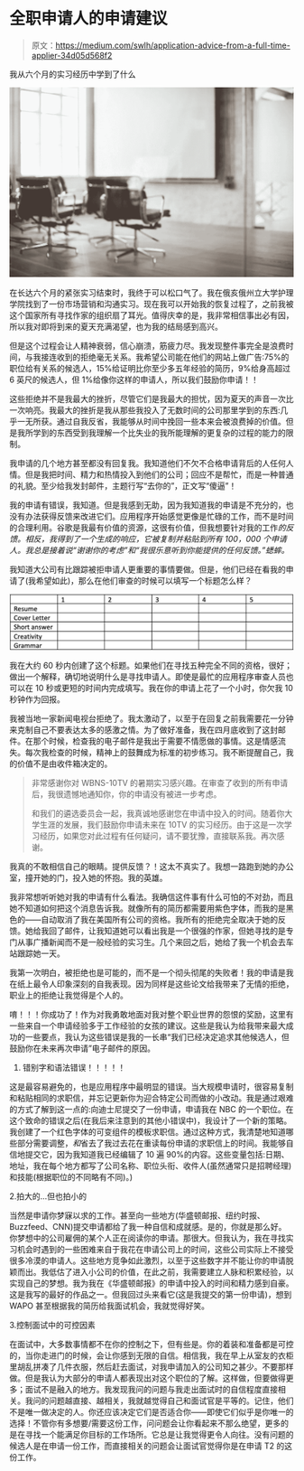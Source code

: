 # 全职申请人的申请建议

> 原文：<https://medium.com/swlh/application-advice-from-a-full-time-applier-34d05d568f2>

我从六个月的实习经历中学到了什么

![](img/98ad275a9dc2960410e2112ddc0ec0d1.png)

在长达六个月的紧张实习结束时，我终于可以松口气了。我在俄亥俄州立大学护理学院找到了一份市场营销和沟通实习。现在我可以开始我的恢复过程了，之前我被这个国家所有寻找作家的组织扇了耳光。值得庆幸的是，我非常相信事出必有因，所以我对即将到来的夏天充满渴望，也为我的结局感到高兴。

但是这个过程会让人精神衰弱，信心崩溃，筋疲力尽。我发现整件事完全是浪费时间，与我接连收到的拒绝毫无关系。我希望公司能在他们的网站上做广告:75%的职位给有关系的候选人，15%给证明比你至少多五年经验的简历，9%给身高超过 6 英尺的候选人，但 1%给像你这样的申请人，所以我们鼓励你申请！！

这些拒绝并不是我最大的挫折，尽管它们是我最大的担忧，因为夏天的声音一次比一次响亮。我最大的挫折是我从那些我投入了无数时间的公司那里学到的东西:几乎一无所获。通过自我反省，我能够从时间中挽回一些本来会被浪费掉的价值。但是我所学到的东西受到我理解一个比失业的我所能理解的更复杂的过程的能力的限制。

我申请的几个地方甚至都没有回复我。我知道他们不欠不合格申请背后的人任何人情。但是我把时间、精力和热情投入到他们的公司；回应不是帮忙，而是一种普通的礼貌。至少给我发封邮件，主题行写“去你的”，正文写“傻逼”！

我的申请有错误，我知道。但是我感到无助，因为我知道我的申请是不充分的，也没有办法获得反馈来改进它们。应用程序开始感觉更像是忙碌的工作，而不是时间的合理利用。谷歌是我最有价值的资源，这很有价值，但我想要针对我的工作*的反馈。相反，我得到了一个生成的响应，它被复制并粘贴到所有 100，000 个申请人。我总是接着说“谢谢你的考虑”和“我很乐意听到你能提供的任何反馈。”蟋蟀。*

我知道大公司有比跟踪被拒申请人更重要的事情要做。但是，他们已经在看我的申请了(我希望如此)，那么在他们审查的时候可以填写一个标题怎么样？

![](img/07a552b6aaa8829f7de55b3ae4c7ebda.png)

我在大约 60 秒内创建了这个标题。如果他们在寻找五种完全不同的资格，很好；做出一个解释，确切地说明什么是寻找申请人。即使是最忙的应用程序审查人员也可以在 10 秒或更短的时间内完成填写。我在你的申请上花了一个小时，你欠我 10 秒钟作为回报。

我被当地一家新闻电视台拒绝了。我太激动了，以至于在回复之前我需要花一分钟来克制自己不要表达太多的感激之情。为了做好准备，我在四月底收到了这封邮件。在那个时候，检查我的电子邮件是我出于需要不情愿做的事情。这是情感流失。每次我检查的时候，精神上的鼓舞成为标准的初步练习。我不断提醒自己，我的价值不是由收件箱决定的。

> 非常感谢你对 WBNS-10TV 的暑期实习感兴趣。在审查了收到的所有申请后，我很遗憾地通知你，你的申请没有被进一步考虑。
> 
> 和我们的遴选委员会一起，我真诚地感谢您在申请中投入的时间。随着你大学生涯的发展，我们鼓励你申请未来在 10TV 的实习经历。由于这是一次学习经历，如果您对此过程有任何疑问，请不要犹豫，直接联系我。再次感谢。

我真的不敢相信自己的眼睛。提供反馈？！这太不真实了。我想一路跑到她的办公室，撞开她的门，投入她的怀抱。我的英雄。

我非常想听听她对我的申请有什么看法。我确信这件事有什么可怕的不对劲，而且她不知道如何把这个消息告诉我。就像所有的简历都需要用紫色字体，而我的是黑色的——自动取消了我在美国所有公司的资格。我所有的拒绝完全取决于她的反馈。她给我回了邮件，让我知道她可以看出我是一个很强的作家，但她寻找的是专门从事广播新闻而不是一般经验的实习生。几个来回之后，她给了我一个机会去车站跟踪她一天。

我第一次明白，被拒绝也是可能的，而不是一个彻头彻尾的失败者！我的申请是我在纸上最令人印象深刻的自我表现。因为同样是这些论文给我带来了无情的拒绝，职业上的拒绝让我觉得是个人的。

唷！！！你成功了！作为对我勇敢地面对我对整个职业世界的怨恨的奖励，这里有一些来自一个申请经验多于工作经验的女孩的建议。这些是我认为给我带来最大成功的一些要点，我认为这些错误是我的一长串“我们已经决定追求其他候选人，但鼓励你在未来再次申请”电子邮件的原因。

1.  错别字和语法错误！！！！！

这是最容易避免的，也是应用程序中最明显的错误。当大规模申请时，很容易复制和粘贴相同的求职信，并忘记更新你为迎合特定公司而做的小改动。我是通过艰难的方式了解到这一点的:向迪士尼提交了一份申请，申请我在 NBC 的一个职位。在这个致命的错误之后(在我后来注意到的其他小错误中)，我设计了一个新的策略。我创建了一个红色字体的可变组件的模板求职信。通过这种方式，我清楚地知道哪些部分需要调整，*和*省去了我过去花在重读每份申请的求职信上的时间。我能够自信地提交它，因为我知道我已经编辑了 10 遍 90%的内容。这些变量包括:日期、地址，我在每个地方都写了公司名称、职位头衔、收件人(虽然通常只是招聘经理)和技能(根据职位的不同略有不同)。)

2.拍大的…但也拍小的

当然是申请你梦寐以求的工作。甚至向一些地方(华盛顿邮报、纽约时报、Buzzfeed、CNN)提交申请都给了我一种自信和成就感。是的，你就是那么好。你梦想中的公司雇佣的某个人正在阅读你的申请。那很大。但我认为，我在寻找实习机会时遇到的一些困难来自于我花在申请公司上的时间，这些公司实际上不接受很多冷漠的申请人。这些地方竞争如此激烈，以至于这些数字并不能让你的申请脱颖而出。我低估了进入小公司的价值，在此之前，我需要建立人脉和积累经验，以实现自己的梦想。我为我在《华盛顿邮报》的申请中投入的时间和精力感到自豪。这是我写的最好的作品之一。但我回过头来看它(这是我提交的第一份申请)，想到 WAPO 甚至根据我的简历给我面试机会，我就觉得好笑。

3.控制面试中的可控因素

在面试中，大多数事情都不在你的控制之下，但有些是。你的着装和准备都是可控的，当你走进门的时候，会让你感到无限的自信。相信我，我在早上从室友的衣柜里胡乱拼凑了几件衣服，然后赶去面试，对我申请加入的公司知之甚少。不要那样做。但是我认为大部分的申请人都表现出对这个职位的了解。这样做，但要做得更多；面试不是融入的地方。我发现我问的问题与我走出面试时的自信程度直接相关。我问的问题越直接、越相关，我就越觉得自己和面试官是平等的。记住，他们不是唯一做决定的人。你还应该决定它们是否适合你——即使它们似乎是你唯一的选择！不管你有多想要/需要这份工作，问问题会让你看起来不那么绝望，更多的是在寻找一个能满足你目标的工作场所。它总是让我觉得更令人向往。没有问题的候选人是在申请一份工作，而直接相关的问题会让面试官觉得你是在申请 T2 的这份工作。